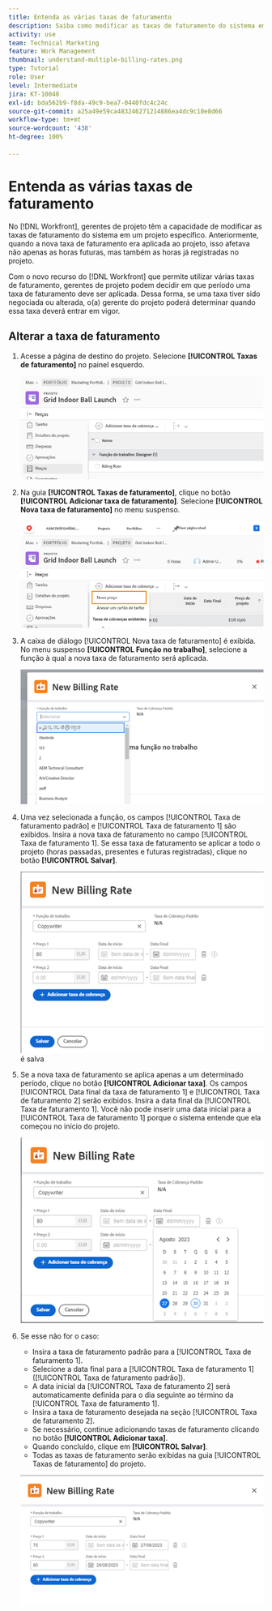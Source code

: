 ```yaml
---
title: Entenda as várias taxas de faturamento
description: Saiba como modificar as taxas de faturamento do sistema em um projeto.
activity: use
team: Technical Marketing
feature: Work Management
thumbnail: understand-multiple-billing-rates.png
type: Tutorial
role: User
level: Intermediate
jira: KT-10048
exl-id: bda562b9-f8da-49c9-bea7-0440fdc4c24c
source-git-commit: a25a49e59ca483246271214886ea4dc9c10e8d66
workflow-type: tm+mt
source-wordcount: '438'
ht-degree: 100%

---
```


# Entenda as várias taxas de faturamento

No [!DNL Workfront], gerentes de projeto têm a capacidade de modificar as taxas de faturamento do sistema em um projeto específico. Anteriormente, quando a nova taxa de faturamento era aplicada ao projeto, isso afetava não apenas as horas futuras, mas também as horas já registradas no projeto.

Com o novo recurso do [!DNL Workfront] que permite utilizar várias taxas de faturamento, gerentes de projeto podem decidir em que período uma taxa de faturamento deve ser aplicada. Dessa forma, se uma taxa tiver sido negociada ou alterada, o(a) gerente do projeto poderá determinar quando essa taxa deverá entrar em vigor.

## Alterar a taxa de faturamento

1. Acesse a página de destino do projeto. Selecione **[!UICONTROL Taxas de faturamento]** no painel esquerdo.

   ![Uma imagem mostrando a seleção de [!UICONTROL Taxas de faturamento] no [!DNL Workfront]](assets/project-finances-1.png)

1. Na guia **[!UICONTROL Taxas de faturamento]**, clique no botão **[!UICONTROL Adicionar taxa de faturamento]**. Selecione **[!UICONTROL Nova taxa de faturamento]** no menu suspenso.

   ![Uma imagem mostrando a seleção de uma [!UICONTROL Nova taxa de faturamento] no [!DNL Workfront]](assets/project-finances-2.png)

1. A caixa de diálogo [!UICONTROL Nova taxa de faturamento] é exibida. No menu suspenso **[!UICONTROL Função no trabalho]**, selecione a função à qual a nova taxa de faturamento será aplicada.

   ![Uma imagem mostrando a seleção de funções de trabalho em uma nova taxa de faturamento no [!DNL Workfront]](assets/project-finances-3.png)

1. Uma vez selecionada a função, os campos [!UICONTROL Taxa de faturamento padrão] e [!UICONTROL Taxa de faturamento 1] são exibidos. Insira a nova taxa de faturamento no campo [!UICONTROL Taxa de faturamento 1]. Se essa taxa de faturamento se aplicar a todo o projeto (horas passadas, presentes e futuras registradas), clique no botão **[!UICONTROL Salvar]**.

   ![Uma imagem na qual uma nova taxa de faturamento que se aplica a todo o projeto no [!DNL Workfront]](assets/project-finances-5.png) é salva

1. Se a nova taxa de faturamento se aplica apenas a um determinado período, clique no botão **[!UICONTROL Adicionar taxa]**. Os campos [!UICONTROL Data final da taxa de faturamento 1] e [!UICONTROL Taxa de faturamento 2] serão exibidos. Insira a data final da [!UICONTROL Taxa de faturamento 1]. Você não pode inserir uma data inicial para a [!UICONTROL Taxa de faturamento 1] porque o sistema entende que ela começou no início do projeto.

   ![Uma imagem mostrando a criação de uma nova taxa de faturamento que se aplica a um determinado período, começando no início do projeto do [!DNL Workfront]](assets/project-finances-6.png)

1. Se esse não for o caso:

   * Insira a taxa de faturamento padrão para a [!UICONTROL Taxa de faturamento 1].
   * Selecione a data final para a [!UICONTROL Taxa de faturamento 1] ([!UICONTROL Taxa de faturamento padrão]).
   * A data inicial da [!UICONTROL Taxa de faturamento 2] será automaticamente definida para o dia seguinte ao término da [!UICONTROL Taxa de faturamento 1].
   * Insira a taxa de faturamento desejada na seção [!UICONTROL Taxa de faturamento 2].
   * Se necessário, continue adicionando taxas de faturamento clicando no botão **[!UICONTROL Adicionar taxa]**.
   * Quando concluído, clique em **[!UICONTROL Salvar]**.
   * Todas as taxas de faturamento serão exibidas na guia [!UICONTROL Taxas de faturamento] do projeto.

   ![Uma imagem mostrando a criação de novas taxas de faturamento que se aplicam aos diferentes períodos no [!DNL Workfront]](assets/project-finances-7.png)
